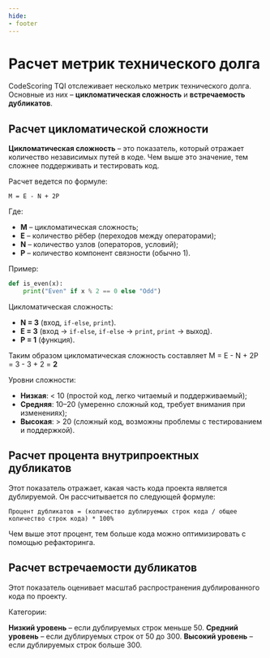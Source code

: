 ```yaml
---
hide:
- footer
---
```


# Расчет метрик технического долга  

CodeScoring TQI отслеживает несколько метрик технического долга. Основные из них – **цикломатическая сложность** и **встречаемость дубликатов**.

## Расчет цикломатической сложности  

**Цикломатическая сложность** – это показатель, который отражает количество независимых путей в коде. Чем выше это значение, тем сложнее поддерживать и тестировать код.  

Расчет ведется по формуле: 

```
M = E - N + 2P
```

Где:  
- **M** – цикломатическая сложность;
- **E** – количество рёбер (переходов между операторами);
- **N** – количество узлов (операторов, условий); 
- **P** – количество компонент связности (обычно 1).  

Пример:

```python
def is_even(x):
    print("Even" if x % 2 == 0 else "Odd")
```

Цикломатическая сложность:  
- **N = 3** (вход, `if-else`, `print`).  
- **E = 3** (вход -> `if-else`, `if-else` -> `print`, `print` -> выход).  
- **P = 1** (функция).  

Таким образом цикломатическая сложность составляет M = E - N + 2P = 3 - 3 + 2 = **2**

Уровни сложности:

- **Низкая**: < 10 (простой код, легко читаемый и поддерживаемый);
- **Средняя**: 10–20 (умеренно сложный код, требует внимания при изменениях);
- **Высокая**: > 20 (сложный код, возможны проблемы с тестированием и поддержкой).

## Расчет процента внутрипроектных дубликатов  

Этот показатель отражает, какая часть кода проекта является дублируемой. Он рассчитывается по следующей формуле:

```
Процент дубликатов = (количество дублируемых строк кода / общее количество строк кода) * 100%
```

Чем выше этот процент, тем больше кода можно оптимизировать с помощью рефакторинга. 

## Расчет встречаемости дубликатов  

Этот показатель оценивает масштаб распространения дублированного кода по проекту.

Категории:

**Низкий уровень** – если дублируемых строк меньше 50.
**Средний уровень** – если дублируемых строк от 50 до 300.
**Высокий уровень** – если дублируемых строк больше 300.

